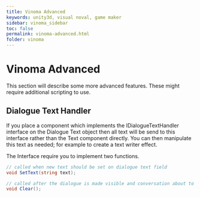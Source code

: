 ```yaml
---
title: Vinoma Advanced
keywords: unity3d, visual noval, game maker
sidebar: vinoma_sidebar
toc: false
permalink: vinoma-advanced.html
folder: vinoma
---
```


Vinoma Advanced
===============

This section will describe some more advanced features. These might require additional scripting to use.

Dialogue Text Handler
---------------------

If you place a component which implements the IDialogueTextHandler interface on the Dialogue Text object then all text will be send to this interface rather than the Text component directly. You can then manipulate this text as needed; for example to create a text writer effect.

The Interface require you to implement two functions.

```csharp
// called when new text should be set on dialogue text field
void SetText(string text);

// called after the dialogue is made visible and conversation about to start
void Clear();
```

